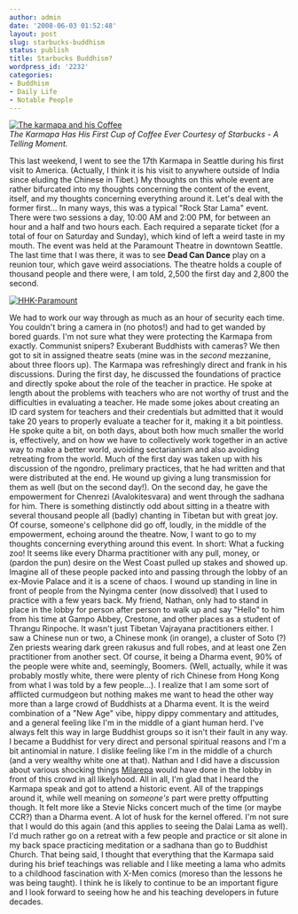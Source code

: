 ```yaml
---
author: admin
date: '2008-06-03 01:52:48'
layout: post
slug: starbucks-buddhism
status: publish
title: Starbucks Buddhism?
wordpress_id: '2232'
categories:
- Buddhism
- Daily Life
- Notable People
---
```


[![The karmapa and his
Coffee](http://farm4.static.flickr.com/3049/2547090115_52c0abe526.jpg)](http://www.flickr.com/photos/albill/2547090115/)\
*The Karmapa Has His First Cup of Coffee Ever Courtesy of Starbucks - A
Telling Moment.*

This last weekend, I went to see the 17th Karmapa in Seattle during his
first visit to America. (Actually, I think it is his visit to anywhere
outside of India since eluding the Chinese in Tibet.) My thoughts on
this whole event are rather bifurcated into my thoughts concerning the
content of the event, itself, and my thoughts concerning everything
around it. Let's deal with the former first... In many ways, this was a
typical "Rock Star Lama" event. There were two sessions a day, 10:00 AM
and 2:00 PM, for between an hour and a half and two hours each. Each
required a separate ticket (for a total of four on Saturday and Sunday),
which kind of left a weird taste in my mouth. The event was held at the
Paramount Theatre in downtown Seattle. The last time that I was there,
it was to see **Dead Can Dance** play on a reunion tour, which gave
weird associations. The theatre holds a couple of thousand people and
there were, I am told, 2,500 the first day and 2,800 the second.

[![HHK-Paramount](http://farm3.static.flickr.com/2068/2547106759_1369b1cb9d.jpg)](http://www.flickr.com/photos/albill/2547106759/ "HHK-Paramount")

We had to work our way through as much as an hour of security each time.
You couldn't bring a camera in (no photos!) and had to get wanded by
bored guards. I'm not sure what they were protecting the Karmapa from
exactly. Communist snipers? Exuberant Buddhists with cameras? We then
got to sit in assigned theatre seats (mine was in the *second*
mezzanine, about three floors up). The Karmapa was refreshingly direct
and frank in his discussions. During the first day, he discussed the
foundations of practice and directly spoke about the role of the teacher
in practice. He spoke at length about the problems with teachers who are
not worthy of trust and the difficulties in evaluating a teacher. He
made some jokes about creating an ID card system for teachers and their
credentials but admitted that it would take 20 years to properly
evaluate a teacher for it, making it a bit pointless. He spoke quite a
bit, on both days, about both how much smaller the world is,
effectively, and on how we have to collectively work together in an
active way to make a better world, avoiding sectarianism and also
avoiding retreating from the world. Much of the first day was taken up
with his discussion of the ngondro, prelimary practices, that he had
written and that were distributed at the end. He wound up giving a lung
transmission for them as well (but on the second day!). On the second
day, he gave the empowerment for Chenrezi (Avalokitesvara) and went
through the sadhana for him. There is something distinctly odd about
sitting in a theatre with several thousand people all (badly) chanting
in Tibetan but with great joy. Of course, someone's cellphone did go
off, loudly, in the middle of the empowerment, echoing around the
theatre. Now, I want to go to my thoughts concerning everything around
this event. In short: What a fucking zoo! It seems like every Dharma
practitioner with any pull, money, or (pardon the pun) desire on the
West Coast pulled up stakes and showed up. Imagine all of these people
packed into and passing through the lobby of an ex-Movie Palace and it
is a scene of chaos. I wound up standing in line in front of people from
the Nyingma center (now dissolved) that I used to practice with a few
years back. My friend, Nathan, only had to stand in place in the lobby
for person after person to walk up and say "Hello" to him from his time
at Gampo Abbey, Crestone, and other places as a student of Thrangu
Rinpoche. It wasn't just Tibetan Vajrayana practitioners either. I saw a
Chinese nun or two, a Chinese monk (in orange), a cluster of Soto (?)
Zen priests wearing dark green rakusus and full robes, and at least one
Zen practitioner from another sect. Of course, it being a Dharma event,
90% of the people were white and, seemingly, Boomers. (Well, actually,
while it was probably mostly white, there were plenty of rich Chinese
from Hong Kong from what I was told by a few people...). I realize that
I am some sort of afflicted curmudgeon but nothing makes me want to head
the other way more than a large crowd of Buddhists at a Dharma event. It
is the weird combination of a "New Age" vibe, hippy dippy commentary and
attitudes, and a general feeling like I'm in the middle of a giant human
herd. I've always felt this way in large Buddhist groups so it isn't
their fault in any way. I became a Buddhist for very direct and personal
spiritual reasons and I'm a bit antinomial in nature. I dislike feeling
like I'm in the middle of a church (and a very wealthy white one at
that). Nathan and I did have a discussion about various shocking things
[Milarepa](http://en.wikipedia.org/wiki/Milarepa) would have done in the
lobby in front of this crowd in all likelyhood. All in all, I'm glad
that I heard the Karmapa speak and got to attend a historic event. All
of the trappings around it, while well meaning on *someone's* part were
pretty offputting though. It felt more like a Stevie Nicks concert much
of the time (or maybe CCR?) than a Dharma event. A lot of husk for the
kernel offered. I'm not sure that I would do this again (and this
applies to seeing the Dalai Lama as well). I'd much rather go on a
retreat with a few people and practice or sit alone in my back space
practicing meditation or a sadhana than go to Buddhist Church. That
being said, I thought that everything that the Karmapa said during his
brief teachings was reliable and I like meeting a lama who admits to a
childhood fascination with X-Men comics (moreso than the lessons he was
being taught). I think he is likely to continue to be an important
figure and I look forward to seeing how he and his teaching developers
in future decades.
